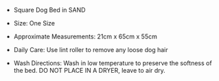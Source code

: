 - Square Dog Bed in SAND 

- Size: One Size 
- Approximate Measurements: 21cm x 65cm x 55cm

- Daily Care: Use lint roller to remove any loose dog hair
- Wash Directions: Wash in low temperature to preserve the softness of the bed. DO NOT PLACE IN A DRYER, leave to air dry. 
